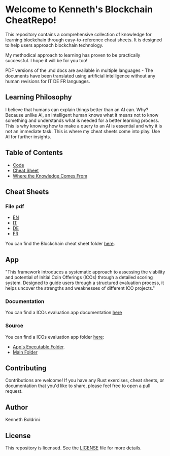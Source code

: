 # Welcome to Kenneth's Blockchain CheatRepo!

This repository contains a comprehensive collection of knowledge for learning blockchain through easy-to-reference cheat sheets. 
It is designed to help users approach blockchain technology. 

My methodical approach to learning has proven to be practically successful. I hope it will be for you too!

PDF versions of the .md docs are available in multiple languages - The documents have been translated using artificial intelligence without any human revisions for IT DE FR languages.

## Learning Philosophy

I believe that humans can explain things better than an AI can. Why? Because unlike AI, an intelligent human knows what it means not to know something and understands what is needed for a better learning process. This is why knowing how to make a query to an AI is essential and why it is not an immediate task. This is where my cheat sheets come into play. Use AI for further insights.

## Table of Contents

- [Code](#Code)
- [Cheat Sheet](#cheat-sheet)
- [Where the Knowledge Comes From](#documentation)


## Cheat Sheets

### File pdf
- [EN](./cheat_sheets/EN/pdf/)
- [IT](./cheat_sheets/IT/pdf/)
- [DE](./cheat_sheets/DE/pdf/)
- [FR](./cheat_sheets/FR/pdf/)

You can find the Blockchain cheat sheet folder [here](./cheat_sheets).

## App

"This framework introduces a systematic approach to assessing the viability and potential of Initial Coin Offerings (ICOs) through a detailed scoring system. Designed to guide users through a structured evaluation process, it helps uncover the strengths and weaknesses of different ICO projects."
 
### Documentation
You can find a ICOs evaluation app documentation [here](./cheat_sheets/EN/evaluation_sheet.md)

### Source
You can find a ICOs evaluation app folder [here](./code/evframework):
- [App's Executable Folder](./code/evframework/target/release).
- [Main Folder](./code/evframework/src) 

## Contributing

Contributions are welcome! If you have any Rust exercises, cheat sheets, or documentation that you'd like to share, please feel free to open a pull request.

## Author
Kenneth Boldrini

## License

This repository is licensed. See the [LICENSE](./LICENSE) file for more details.

